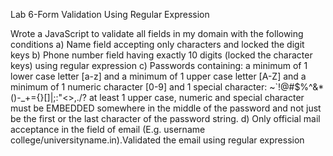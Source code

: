 Lab 6-Form Validation Using Regular Expression

Wrote a JavaScript to validate all fields in my domain with the following conditions
a) Name field accepting only characters and locked the digit keys
b) Phone number field having exactly 10 digits (locked the character keys) using regular expression
c) Passwords containing:
a minimum of 1 lower case letter [a-z] and
a minimum of 1 upper case letter [A-Z] and
a minimum of 1 numeric character [0-9] and
1 special character: ~`!@#$%^&*()-_+={}[]|\;:"<>,./?
at least 1 upper case, numeric and special character must be EMBEDDED somewhere in the middle of the password and not just be the first or the last character of the password string.
d) Only official mail acceptance in the field of email (E.g. username college/universityname.in).Validated the email using regular expression

